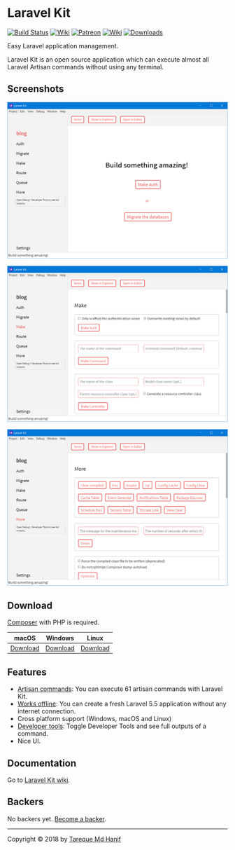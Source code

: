 # Laravel Kit

[![Build Status](https://travis-ci.org/tarequemdhanif/laravel-kit.svg?branch=master)](https://travis-ci.org/tarequemdhanif/laravel-kit) [![Wiki](https://img.shields.io/badge/wiki-working_on_it-yellow.svg)](https://github.com/tarequemdhanif/laravel-kit/wiki) [![Patreon](https://img.shields.io/badge/support-patreon-orange.svg)](https://patreon.com/tarequemdhanif) [![Wiki](https://img.shields.io/badge/donate-paypal-blue.svg)](https://paypal.me/tarequemdhanif) [![Downloads](https://img.shields.io/badge/dynamic/json.svg?label=downloads&colorB=&prefix=&suffix=&query=$.downloads&uri=https%3A%2F%2Flk--c2p9jtxghlw9.runkit.sh%2Fdownloads)]()

Easy Laravel application management.

Laravel Kit is an open source application which can execute almost all Laravel Artisan commands without using any terminal.



## Screenshots

![Main](screenshots/main.png)



![Main](screenshots/make.png)

![Main](screenshots/more.png)



## Download

[Composer](getcomposer.org) with PHP is required.

| macOS                                    | Windows                                  | Linux                                    |
| ---------------------------------------- | ---------------------------------------- | ---------------------------------------- |
| [Download](https://github.com/tarequemdhanif/laravel-kit/releases/download/v1.0.0/laravel-kit-1.0.0-mac.zip) | [Download](https://github.com/tarequemdhanif/laravel-kit/releases/download/v1.0.0/laravel-kit-setup-1.0.0.exe) | [Download](https://github.com/tarequemdhanif/laravel-kit/releases/download/v1.0.0/laravel-kit-1.0.0-x86_64.AppImage) |



## Features

* [Artisan commands](#): You can execute 61 artisan commands with Laravel Kit.
* [Works offline](#): You can create a fresh Laravel 5.5 application without any internet connection.
* Cross platform support (Windows, macOS and Linux)
* [Developer tools](#): Toggle Developer Tools and see full outputs of a command.
* Nice UI.




## Documentation

Go to [Laravel Kit wiki](https://github.com/tarequemdhanif/laravel-kit/wiki).



## Backers

No backers yet. [Become a backer](https://patreon.com/tarequemdhanif).

------

Copyright © 2018 by [Tareque Md Hanif](https://github.com/tarequemdhanif)
